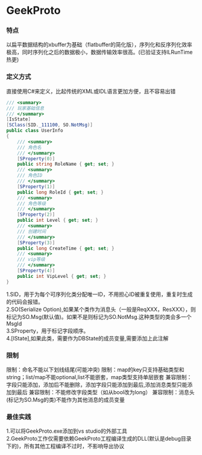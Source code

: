 # GeekProto
### 特点
以扁平数据结构的xbuffer为基础（flatbuffer的简化版），序列化和反序列化效率极高，同时序列化之后的数据极小，数据传输效率很高。(已验证支持ILRunTime热更)

### 定义方式
直接使用C#来定义，比起传统的XML或IDL语言更加方便，且不容易出错
```csharp
/// <summary>
/// 玩家基础信息
/// </summary>
[IsState]
[SClass(SID._111100, SO.NotMsg)]
public class UserInfo
{
	/// <summary>
	/// 角色名
	/// </summary>
	[SProperty(0)]
    public string RoleName { get; set; }
	/// <summary>
	/// 角色ID
	/// </summary>
	[SProperty(1)]
    public long RoleId { get; set; }
	/// <summary>
	/// 角色等级
	/// </summary>
	[SProperty(2)]
    public int Level { get; set; }
	/// <summary>
	/// 创建时间
	/// </summary>
	[SProperty(3)]
    public long CreateTime { get; set; }
	/// <summary>
	/// vip等级
	/// </summary>
	[SProperty(4)]
    public int VipLevel { get; set; }
}
```
1.SID，用于为每个可序列化类分配唯一ID，不用担心ID被重复使用，重复时生成的代码会报错。  
2.SO(Serialize Option),如果某个类作为消息头（一般是ReqXXX，ResXXX），则标记为SO.Msg(默认值)。如果不是则标记为SO.NotMsg.这种类型的类会多一个MsgId  
3.SProperty，用于标记字段顺序。  
4.[IState],如果此类，需要作为DBState的成员变量,需要添加上此注解

### 限制
限制：命名不能以下划线结尾(可能冲突)
限制：map的key只支持基础类型和string；list/map不能optional,list不能嵌套，map类型支持单层嵌套
兼容限制：字段只能添加，添加后不能删除，添加字段只能添加到最后,添加消息类型只能添加到最后
兼容限制：不能修改字段类型（如从bool改为long）
兼容限制：消息头(标记为SO.Msg的类)不能作为其他消息的成员变量

### 最佳实践
1.可以将GeekProto.exe添加到vs studio的外部工具  
2.GeekProto工作仅需要依赖GeekProto工程编译生成的DLL(默认是debug目录下的)，所有其他工程编译不过时，不影响导出协议